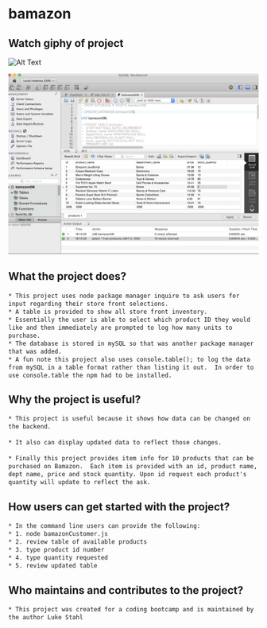 # bamazon

## Watch giphy of project
![Alt Text](https://media.giphy.com/media/fHcc4ynwsKb2pRNe1u/giphy.gif)

![This is a screen shot of text file results](https://github.com/Stahlwalker/bamazon/blob/master/mysql.jpg)

## What the project does?
    * This project uses node package manager inquire to ask users for input regarding their store front selections.  
    * A table is provided to show all store front inventory.   
    * Essentially the user is able to select which product ID they would like and then immediately are prompted to log how many units to purchase.
    * The database is stored in mySQL so that was another package manager that was added. 
    * A fun note this project also uses console.table(); to log the data from mySQL in a table format rather than listing it out.  In order to use console.table the npm had to be installed.

## Why the project is useful?
    * This project is useful because it shows how data can be changed on the backend.    

    * It also can display updated data to reflect those changes.   

    * Finally this project provides item info for 10 products that can be purchased on Bamazon.  Each item is provided with an id, product name, dept name, price and stock quantity. Upon id request each product's quantity will update to reflect the ask.  

## How users can get started with the project?
    * In the command line users can provide the following:
    * 1. node bamazonCustomer.js 
    * 2. review table of available products
    * 3. type product id number
    * 4. type quantity requested
    * 5. review updated table

## Who maintains and contributes to the project?
    * This project was created for a coding bootcamp and is maintained by the author Luke Stahl

